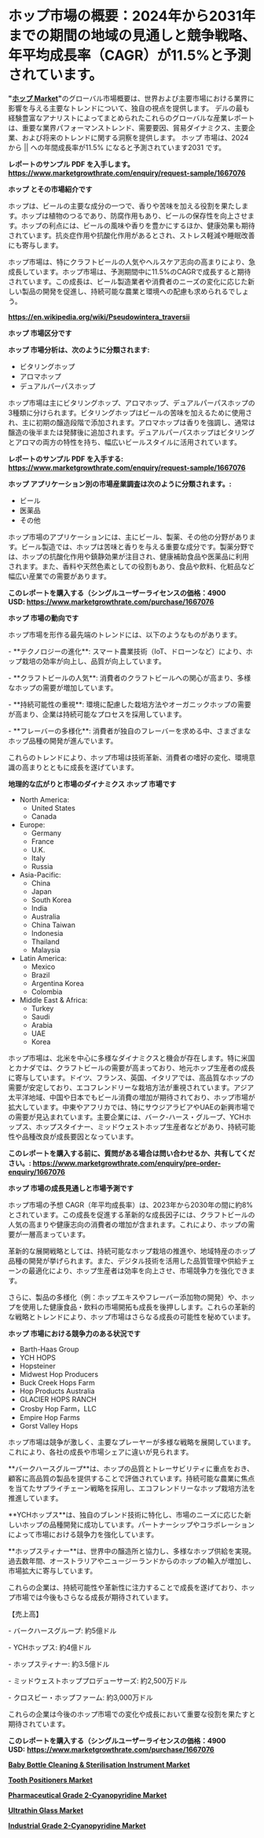 <p><h1>ホップ市場の概要：2024年から2031年までの期間の地域の見通しと競争戦略、年平均成長率（CAGR）が11.5%と予測されています。</h1></p><p><strong>"<a href="https://www.marketgrowthrate.com/hops-r1667076">ホップ Market</a>"</strong>のグローバル市場概要は、世界および主要市場における業界に影響を与える主要なトレンドについて、独自の視点を提供します。 デルの最も経験豊富なアナリストによってまとめられたこれらのグローバルな産業レポートは、重要な業界パフォーマンストレンド、需要要因、貿易ダイナミクス、主要企業、および将来のトレンドに関する洞察を提供します。 ホップ 市場は、2024 から || への年間成長率が11.5% になると予測されています2031 です。</p>
<p><strong>レポートのサンプル PDF を入手します。</strong><strong><a href="https://www.marketgrowthrate.com/enquiry/request-sample/1667076">https://www.marketgrowthrate.com/enquiry/request-sample/1667076</a></strong></p>
<p><strong>ホップ とその市場紹介です</strong></p>
<p><p>ホップは、ビールの主要な成分の一つで、香りや苦味を加える役割を果たします。ホップは植物のつるであり、防腐作用もあり、ビールの保存性を向上させます。ホップの利点には、ビールの風味や香りを豊かにするほか、健康効果も期待されています。抗炎症作用や抗酸化作用があるとされ、ストレス軽減や睡眠改善にも寄与します。</p><p>ホップ市場は、特にクラフトビールの人気やヘルスケア志向の高まりにより、急成長しています。ホップ市場は、予測期間中に11.5%のCAGRで成長すると期待されています。この成長は、ビール製造業者や消費者のニーズの変化に応じた新しい製品の開発を促進し、持続可能な農業と環境への配慮も求められるでしょう。</p><a href="https://en.wikipedia.org/wiki/Pseudowintera_traversii"></a></p>
<p><strong><a href="https://en.wikipedia.org/wiki/Pseudowintera_traversii">https://en.wikipedia.org/wiki/Pseudowintera_traversii</a></strong></p>
<p><strong>ホップ&nbsp;市場区分です</strong><strong></strong></p>
<p><strong>ホップ 市場分析は、次のように分類されます:</strong>&nbsp;</p>
<p><ul><li>ビタリングホップ</li><li>アロマホップ</li><li>デュアルパーパスホップ</li></ul></p>
<p><p>ホップ市場は主にビタリングホップ、アロマホップ、デュアルパーパスホップの3種類に分けられます。ビタリングホップはビールの苦味を加えるために使用され、主に初期の醸造段階で添加されます。アロマホップは香りを強調し、通常は醸造の後半または発酵後に追加されます。デュアルパーパスホップはビタリングとアロマの両方の特性を持ち、幅広いビールスタイルに活用されています。</p></p>
<p><strong>レポートのサンプル PDF を入手する: <a href="https://www.marketgrowthrate.com/enquiry/request-sample/1667076">https://www.marketgrowthrate.com/enquiry/request-sample/1667076</a></strong></p>
<p><strong> ホップ アプリケーション別の市場産業調査は次のように分類されます。:</strong></p>
<p><ul><li>ビール</li><li>医薬品</li><li>その他</li></ul></p>
<p><p>ホップ市場のアプリケーションには、主にビール、製薬、その他の分野があります。ビール製造では、ホップは苦味と香りを与える重要な成分です。製薬分野では、ホップの抗酸化作用や鎮静効果が注目され、健康補助食品や医薬品に利用されます。また、香料や天然色素としての役割もあり、食品や飲料、化粧品など幅広い産業での需要があります。</p></p>
<p><strong>このレポートを購入する（シングルユーザーライセンスの価格：4900 USD:</strong><strong>&nbsp;<a href="https://www.marketgrowthrate.com/purchase/1667076">https://www.marketgrowthrate.com/purchase/1667076</a></strong></p>
<p><strong>ホップ 市場の動向です</strong></p>
<p><p>ホップ市場を形作る最先端のトレンドには、以下のようなものがあります。</p><p>- **テクノロジーの進化**: スマート農業技術（IoT、ドローンなど）により、ホップ栽培の効率が向上し、品質が向上しています。</p><p>- **クラフトビールの人気**: 消費者のクラフトビールへの関心が高まり、多様なホップの需要が増加しています。</p><p>- **持続可能性の重視**: 環境に配慮した栽培方法やオーガニックホップの需要が高まり、企業は持続可能なプロセスを採用しています。</p><p>- **フレーバーの多様化**: 消費者が独自のフレーバーを求める中、さまざまなホップ品種の開発が進んでいます。</p><p>これらのトレンドにより、ホップ市場は技術革新、消費者の嗜好の変化、環境意識の高まりとともに成長を遂げています。</p></p>
<p><strong>地理的な広がりと市場のダイナミクス ホップ 市場です</strong></p>
<p><ul>
    <li>
        North America:
        <ul>
            <li>United States</li>
            <li>Canada</li>
        </ul>
    </li>
    <li>
        Europe:
        <ul>
            <li>Germany</li>
            <li>France</li>
            <li>U.K.</li>
            <li>Italy</li>
            <li>Russia</li>
        </ul>
    </li>
    <li>
        Asia-Pacific:
        <ul>
            <li>China</li>
            <li>Japan</li>
            <li>South Korea</li>
            <li>India</li>
            <li>Australia</li>
            <li>China Taiwan</li>
            <li>Indonesia</li>
            <li>Thailand</li>
            <li>Malaysia</li>
        </ul>
    </li>
    <li>
        Latin America:
        <ul>
            <li>Mexico</li>
            <li>Brazil</li>
            <li>Argentina Korea</li>
            <li>Colombia</li>
        </ul>
    </li>
    <li>
        Middle East & Africa:
        <ul>
            <li>Turkey</li>
            <li>Saudi</li>
            <li>Arabia</li>
            <li>UAE</li>
            <li>Korea</li>
        </ul>
    </li>
    </ul></p>
<p><p>ホップ市場は、北米を中心に多様なダイナミクスと機会が存在します。特に米国とカナダでは、クラフトビールの需要が高まっており、地元ホップ生産者の成長に寄与しています。ドイツ、フランス、英国、イタリアでは、高品質なホップの需要が安定しており、エコフレンドリーな栽培方法が重視されています。アジア太平洋地域、中国や日本でもビール消費の増加が期待されており、ホップ市場が拡大しています。中東やアフリカでは、特にサウジアラビアやUAEの新興市場での需要が見込まれています。主要企業には、バーク-ハース・グループ、YCHホップス、ホップスタイナー、ミッドウェストホップ生産者などがあり、持続可能性や品種改良が成長要因となっています。</p></p>
<p><strong>このレポートを購入する前に、質問がある場合は問い合わせるか、共有してください。:&nbsp;<a href="https://www.marketgrowthrate.com/enquiry/pre-order-enquiry/1667076">https://www.marketgrowthrate.com/enquiry/pre-order-enquiry/1667076</a></strong></p>
<p><strong>ホップ 市場の成長見通しと市場予測です</strong></p>
<p><p>ホップ市場の予想 CAGR（年平均成長率）は、2023年から2030年の間に約8%とされています。この成長を促進する革新的な成長因子には、クラフトビールの人気の高まりや健康志向の消費者の増加が含まれます。これにより、ホップの需要が一層高まっています。</p><p>革新的な展開戦略としては、持続可能なホップ栽培の推進や、地域特産のホップ品種の開発が挙げられます。また、デジタル技術を活用した品質管理や供給チェーンの最適化により、ホップ生産者は効率を向上させ、市場競争力を強化できます。</p><p>さらに、製品の多様化（例：ホップエキスやフレーバー添加物の開発）や、ホップを使用した健康食品・飲料の市場開拓も成長を後押しします。これらの革新的な戦略とトレンドにより、ホップ市場はさらなる成長の可能性を秘めています。</p></p>
<p><strong>ホップ 市場における競争力のある状況です</strong></p>
<p><ul><li>Barth-Haas Group</li><li>YCH HOPS</li><li>Hopsteiner</li><li>Midwest Hop Producers</li><li>Buck Creek Hops Farm</li><li>Hop Products Australia</li><li>GLACIER HOPS RANCH</li><li>Crosby Hop Farm，LLC</li><li>Empire Hop Farms</li><li>Gorst Valley Hops</li></ul></p>
<p><p>ホップ市場は競争が激しく、主要なプレーヤーが多様な戦略を展開しています。これにより、各社の成長や市場シェアに違いが見られます。</p><p>**バークハースグループ**は、ホップの品質とトレーサビリティに重点をおき、顧客に高品質の製品を提供することで評価されています。持続可能な農業に焦点を当てたサプライチェーン戦略を採用し、エコフレンドリーなホップ栽培方法を推進しています。</p><p>**YCHホップス**は、独自のブレンド技術に特化し、市場のニーズに応じた新しいホップの品種開発に成功しています。パートナーシップやコラボレーションによって市場における競争力を強化しています。</p><p>**ホップスティナー**は、世界中の醸造所と協力し、多様なホップ供給を実現。過去数年間、オーストラリアやニュージーランドからのホップの輸入が増加し、市場拡大に寄与しています。</p><p>これらの企業は、持続可能性や革新性に注力することで成長を遂げており、ホップ市場では今後もさらなる成長が期待されています。</p><p>【売上高】</p><p>- バークハースグループ: 約5億ドル</p><p>- YCHホップス: 約4億ドル</p><p>- ホップスティナー: 約3.5億ドル</p><p>- ミッドウェストホッププロデューサーズ: 約2,500万ドル</p><p>- クロスビー・ホップファーム: 約3,000万ドル</p><p>これらの企業は今後のホップ市場での変化や成長において重要な役割を果たすと期待されています。</p></p>
<p><strong>このレポートを購入する（シングルユーザーライセンスの価格：4900 USD:</strong>&nbsp;<strong><a href="https://www.marketgrowthrate.com/purchase/1667076">https://www.marketgrowthrate.com/purchase/1667076</a></strong></p>
<p><strong><p><a href="https://medium.com/@perezismel/what-factors-will-influence-the-baby-bottle-cleaning-sterilisation-instrument-market-in-the-b4e862ac061b?postPublishedType=repub">Baby Bottle Cleaning & Sterilisation Instrument Market</a></p><p><a href="https://www.linkedin.com/pulse/tooth-positioners-market-research-report-exploring-size-fstac">Tooth Positioners Market</a></p><p><a href="https://issuu.com/reportprime-2/docs/pharmaceutical-grade-2-cyanopyridin_abf94e0c94378e">Pharmaceutical Grade 2-Cyanopyridine Market</a></p><p><a href="https://github.com/NasrinKhan99/Market-Research-Report-List-1/blob/main/ultrathin-glass-market.md">Ultrathin Glass Market</a></p><p><a href="https://issuu.com/reportprime-2/docs/industrial-grade-2-cyanopyridine-ma_4d2b3fadac10ac">Industrial Grade 2-Cyanopyridine Market</a></p></strong></p>